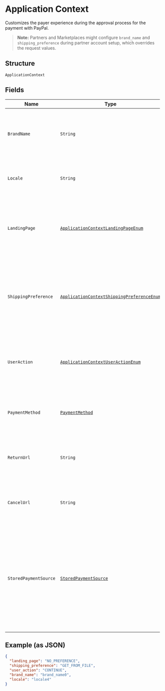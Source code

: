 
# Application Context

Customizes the payer experience during the approval process for the payment with PayPal.<blockquote><strong>Note:</strong> Partners and Marketplaces might configure <code>brand_name</code> and <code>shipping_preference</code> during partner account setup, which overrides the request values.</blockquote>

## Structure

`ApplicationContext`

## Fields

| Name | Type | Tags | Description | Getter | Setter |
|  --- | --- | --- | --- | --- | --- |
| `BrandName` | `String` | Optional | DEPRECATED. The label that overrides the business name in the PayPal account on the PayPal site. The fields in `application_context` are now available in the `experience_context` object under the `payment_source` which supports them (eg. `payment_source.paypal.experience_context.brand_name`). Please specify this field in the `experience_context` object instead of the `application_context` object.<br>**Constraints**: *Minimum Length*: `1`, *Maximum Length*: `127` | String getBrandName() | setBrandName(String brandName) |
| `Locale` | `String` | Optional | The BCP 47-formatted locale of pages that the PayPal payment experience shows. PayPal supports a five-character code. For example, `da-DK`, `he-IL`, `id-ID`, `ja-JP`, `no-NO`, `pt-BR`, `ru-RU`, `sv-SE`, `th-TH`, `zh-CN`, `zh-HK`, or `zh-TW`.<br>**Constraints**: *Minimum Length*: `2`, *Maximum Length*: `10`, *Pattern*: `^[a-z]{2}(?:-[A-Z][a-z]{3})?(?:-(?:[A-Z]{2}\|[0-9]{3}))?$` | String getLocale() | setLocale(String locale) |
| `LandingPage` | [`ApplicationContextLandingPageEnum`](../../doc/models/application-context-landing-page-enum.md) | Optional | DEPRECATED. DEPRECATED. The type of landing page to show on the PayPal site for customer checkout.  The fields in `application_context` are now available in the `experience_context` object under the `payment_source` which supports them (eg. `payment_source.paypal.experience_context.landing_page`). Please specify this field in the `experience_context` object instead of the `application_context` object.<br>**Default**: `ApplicationContextLandingPageEnum.NO_PREFERENCE`<br>**Constraints**: *Minimum Length*: `1`, *Maximum Length*: `13`, *Pattern*: `^[0-9A-Z_]+$` | ApplicationContextLandingPageEnum getLandingPage() | setLandingPage(ApplicationContextLandingPageEnum landingPage) |
| `ShippingPreference` | [`ApplicationContextShippingPreferenceEnum`](../../doc/models/application-context-shipping-preference-enum.md) | Optional | DEPRECATED. DEPRECATED. The shipping preference: Displays the shipping address to the customer. Enables the customer to choose an address on the PayPal site. Restricts the customer from changing the address during the payment-approval process.  The fields in `application_context` are now available in the `experience_context` object under the `payment_source` which supports them (eg. `payment_source.paypal.experience_context.shipping_preference`). Please specify this field in the `experience_context` object instead of the `application_context` object.<br>**Default**: `ApplicationContextShippingPreferenceEnum.GET_FROM_FILE`<br>**Constraints**: *Minimum Length*: `1`, *Maximum Length*: `20`, *Pattern*: `^[0-9A-Z_]+$` | ApplicationContextShippingPreferenceEnum getShippingPreference() | setShippingPreference(ApplicationContextShippingPreferenceEnum shippingPreference) |
| `UserAction` | [`ApplicationContextUserActionEnum`](../../doc/models/application-context-user-action-enum.md) | Optional | DEPRECATED. Configures a <strong>Continue</strong> or <strong>Pay Now</strong> checkout flow.  The fields in `application_context` are now available in the `experience_context` object under the `payment_source` which supports them (eg. `payment_source.paypal.experience_context.user_action`). Please specify this field in the `experience_context` object instead of the `application_context` object.<br>**Default**: `ApplicationContextUserActionEnum.CONTINUE`<br>**Constraints**: *Minimum Length*: `1`, *Maximum Length*: `8`, *Pattern*: `^[0-9A-Z_]+$` | ApplicationContextUserActionEnum getUserAction() | setUserAction(ApplicationContextUserActionEnum userAction) |
| `PaymentMethod` | [`PaymentMethod`](../../doc/models/payment-method.md) | Optional | DEPRECATED. The customer and merchant payment preferences. The fields in `application_context` are now available in the `experience_context` object under the `payment_source` which supports them (eg. `payment_source.paypal.experience_context.payment_method_selected`). Please specify this field in the `experience_context` object instead of the `application_context` object.. | PaymentMethod getPaymentMethod() | setPaymentMethod(PaymentMethod paymentMethod) |
| `ReturnUrl` | `String` | Optional | DEPRECATED. The URL where the customer is redirected after the customer approves the payment. The fields in `application_context` are now available in the `experience_context` object under the `payment_source` which supports them (eg. `payment_source.paypal.experience_context.return_url`). Please specify this field in the `experience_context` object instead of the `application_context` object. | String getReturnUrl() | setReturnUrl(String returnUrl) |
| `CancelUrl` | `String` | Optional | DEPRECATED. The URL where the customer is redirected after the customer cancels the payment. The fields in `application_context` are now available in the `experience_context` object under the `payment_source` which supports them (eg. `payment_source.paypal.experience_context.cancel_url`). Please specify this field in the `experience_context` object instead of the `application_context` object. | String getCancelUrl() | setCancelUrl(String cancelUrl) |
| `StoredPaymentSource` | [`StoredPaymentSource`](../../doc/models/stored-payment-source.md) | Optional | DEPRECATED. Provides additional details to process a payment using a `payment_source` that has been stored or is intended to be stored (also referred to as stored_credential or card-on-file).<br/>Parameter compatibility:<br/>`payment_type=ONE_TIME` is compatible only with `payment_initiator=CUSTOMER`. `usage=FIRST` is compatible only with `payment_initiator=CUSTOMER`. `previous_transaction_reference` or `previous_network_transaction_reference` is compatible only with `payment_initiator=MERCHANT`. Only one of the parameters - `previous_transaction_reference` and `previous_network_transaction_reference` - can be present in the request.  The fields in `stored_payment_source` are now available in the `stored_credential` object under the `payment_source` which supports them (eg. `payment_source.card.stored_credential.payment_initiator`). Please specify this field in the `payment_source` object instead of the `application_context` object. | StoredPaymentSource getStoredPaymentSource() | setStoredPaymentSource(StoredPaymentSource storedPaymentSource) |

## Example (as JSON)

```json
{
  "landing_page": "NO_PREFERENCE",
  "shipping_preference": "GET_FROM_FILE",
  "user_action": "CONTINUE",
  "brand_name": "brand_name0",
  "locale": "locale4"
}
```

